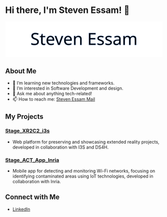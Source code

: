 # Hi there, I'm Steven Essam! 👋
![Steven Essam Animation](stevenessam.svg)


## About Me

- 🌱 I’m learning new technologies and frameworks.
- 🤔 I’m interested in Software Development and design.
- 💬 Ask me about anything tech-related!
- 📫 How to reach me: [Steven Essam Mail](mailto:steven.es.fr@gmail.com)


## My Projects

### [Stage_XR2C2_i3s](https://github.com/stevenessam/Stage_XR2C2_i3s)

- Web platform for preserving and showcasing extended reality projects, developed in collaboration with I3S and DS4H.

### [Stage_ACT_App_Inria](https://github.com/stevenessam/Stage_ACT_App_Inria)

- Mobile app for detecting and monitoring Wi-Fi networks, focusing on identifying contaminated areas using IoT technologies, developed in collaboration with Inria.


## Connect with Me

- [LinkedIn](https://www.linkedin.com/in/stevenessam/)